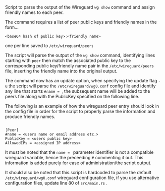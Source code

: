 Script to parse the output of the Wireguard `wg show` command and assign friendly names to each peer.

The command requires a list of peer public keys and friendly names in the form...

`<base64 hash of public key>:<friendly name>`

one per line saved to `/etc/wireguard/peers`

The script will parse the output of the `wg show` command, identifying lines starting with `peer` then match the associated public key to the corresponding public key/friendly name pair in the `/etc/wireguard/peers` file, inserting the friendly name into the original output.

The command now has an update option, when specifying the update flag `-u` the script will parse the `/etc/wireguard/wg0.conf` config file and identify any line that starts `#name = `, the subsequent name will be added to the peers file along with the PublicKey specified on the following line.

The following is an example of how the wireguard peer entry should look in the config file in order for the script to properly parse the information and produce friendly names.

```

[Peer]
#name = <users name or email address etc.>
PublicKey = <users public key>
AllowedIPs = <assigned IP address>

```
It must be noted that the `name = ` parameter identifier is not a compatible wireguard variable, hence the preceeding `#` commenting it out. This information is added purely for ease of administration/the script output.

It should also be noted that this script is hardcoded to parse the default `/etc/wireguard/wg0.conf` wireguard configuration file, if you use alternative configuration files, update line 80 of `src/main.rs` .
 
